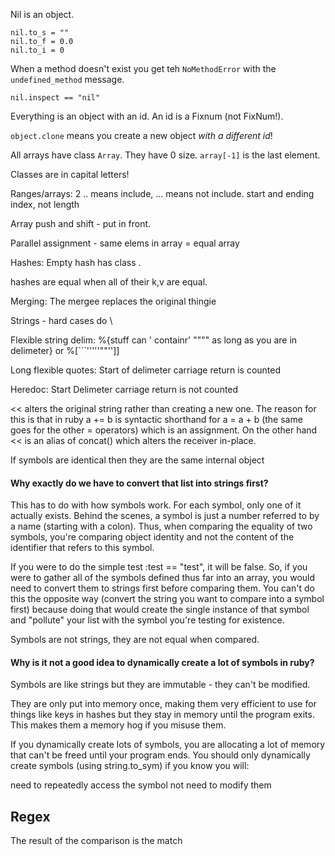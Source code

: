 Nil is an object.

    nil.to_s = ""
    nil.to_f = 0.0
    nil.to_i = 0

When a method doesn't exist you get teh `NoMethodError` with the `undefined_method` message.

    nil.inspect == "nil"

Everything is an object with an id. An id is a Fixnum (not FixNum!).

`object.clone` means you create a new object _with a different id_!

All arrays have class `Array`. They have 0 size. `array[-1]` is the last element.

Classes are in capital letters!

Ranges/arrays: 2 .. means include, ... means not include. start and ending index, not length

Array push and shift - put in front.

Parallel assignment - same elems in array = equal array

Hashes: Empty hash has class <Hash>.

hashes are equal when all of their k,v are equal.

Merging: The mergee replaces the original thingie

Strings - hard cases do \

Flexible string delim: %{stuff can ' containr' """" as long as you are in delimeter} or %[```'''''""''\]]

Long flexible quotes: Start of delimeter carriage return is counted

Heredoc: Start Delimeter carriage return is not counted

<< alters the original string rather than creating a new one. The reason for this is that in ruby a += b is syntactic shorthand for a = a + b (the same goes for the other <op>= operators) which is an assignment. On the other hand << is an alias of concat() which alters the receiver in-place.

If symbols are identical then they are the same internal object

#### Why exactly do we have to convert that list into strings first?

This has to do with how symbols work. For each symbol, only one of it actually exists. Behind the scenes, a symbol is just a number referred to by a name (starting with a colon). Thus, when comparing the equality of two symbols, you're comparing object identity and not the content of the identifier that refers to this symbol.

If you were to do the simple test :test == "test", it will be false. So, if you were to gather all of the symbols defined thus far into an array, you would need to convert them to strings first before comparing them. You can't do this the opposite way (convert the string you want to compare into a symbol first) because doing that would create the single instance of that symbol and "pollute" your list with the symbol you're testing for existence.

Symbols are not strings, they are not equal when compared.

#### Why is it not a good idea to dynamically create a lot of symbols in ruby?

Symbols are like strings but they are immutable - they can't be modified.

They are only put into memory once, making them very efficient to use for things like keys in hashes but they stay in memory until the program exits. This makes them a memory hog if you misuse them.

If you dynamically create lots of symbols, you are allocating a lot of memory that can't be freed until your program ends. You should only dynamically create symbols (using string.to_sym) if you know you will:

need to repeatedly access the symbol
not need to modify them

## Regex

The result of the comparison is the match